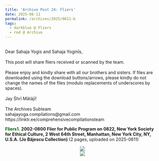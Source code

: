 ```yaml
---
title: 'Archive Post 24: Fliers'
date: 2025-06-11
permalink: /archives/2025/0611-b
tags:
  - darkblue @ Fliers
  - red @ Archive
---
```


<p>
<br>
Dear Sahaja Yogis and Sahaja Yoginīs,<br>
<br>
This post will share fliers received or scanned by the team.<br>
<br>
Please enjoy and kindly share with all our brothers and sisters. If files are downloaded using the download buttons/arrows, please kindly do not change the names of the files (modulo replacements of underscores by spaces).<br>
<br>
Jay Śhrī Mātājī!<br>
<br>
The Archives Subteam<br>
sahajayoga.compilations@gmail.com<br>
https://linktr.ee/comprehensivecompilationsteam<br>
</p>

<font color="DarkGreen"><b>Fliers1.</b></font> <b>2002-0800 Flier for Public Program on 0822, New York Society for Ethical Culture, 2 West 64th Street, Manhattan, New York City, NY, U.S.A. (Jo Băjescu Collection)</b> (2 pages, uploaded on 2025-0611)

<div style="text-align: center"><img src="https://pub-fafd822530b64b16aba4d8eefe69e1af.r2.dev/2002-0800_Flier_for_Public_Program_on_0822_New_York_Society_for_Ethical_Culture_2_West_64th_Street_Manhattan_New_York_City_NY_U.S.A._A_(Jo_Bajescu_Collection).jpg" /></div>

<div style="text-align: center"><img src="https://pub-fafd822530b64b16aba4d8eefe69e1af.r2.dev/2002-0800_Flier_for_Public_Program_on_0822_New_York_Society_for_Ethical_Culture_2_West_64th_Street_Manhattan_New_York_City_NY_U.S.A._B_(Jo_Bajescu_Collection).jpg" /></div>

<br>